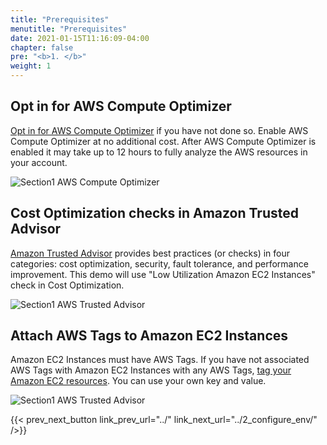 ```yaml
---
title: "Prerequisites"
menutitle: "Prerequisites"
date: 2021-01-15T11:16:09-04:00
chapter: false
pre: "<b>1. </b>"
weight: 1
---
```


## Opt in for AWS Compute Optimizer
[Opt in for AWS Compute Optimizer](https://aws.amazon.com/compute-optimizer/getting-started/) if you have not done so. 
Enable AWS Compute Optimizer at no additional cost. After AWS Compute Optimizer is enabled it may take up to 12 hours to fully analyze the AWS resources in your account.

![Section1 AWS Compute Optimizer](/watool/200_Integration_with_AWS_Compute_Optimizer_and_AWS_Trusted_Advisor/Images/section1/ComputeOptimizer.png)

## Cost Optimization checks in Amazon Trusted Advisor 
[Amazon Trusted Advisor](https://aws.amazon.com/premiumsupport/knowledge-center/trusted-advisor-intro/) provides best practices (or checks) in four categories: cost optimization, security, fault tolerance, and performance improvement. This demo will use "Low Utilization Amazon EC2 Instances" check in Cost Optimization.

![Section1 AWS Trusted Advisor](/watool/200_Integration_with_AWS_Compute_Optimizer_and_AWS_Trusted_Advisor/Images/section1/TA.png)

## Attach AWS Tags to Amazon EC2 Instances 
Amazon EC2 Instances must have AWS Tags. If you have not associated AWS Tags with Amazon EC2 Instances with any AWS Tags, [tag your Amazon EC2 resources](https://docs.aws.amazon.com/AWSEC2/latest/UserGuide/Using_Tags.html). You can use your own key and value.

![Section1 AWS Trusted Advisor](/watool/200_Integration_with_AWS_Compute_Optimizer_and_AWS_Trusted_Advisor/Images/section1/Tags.png)

{{< prev_next_button link_prev_url="../" link_next_url="../2_configure_env/" />}}

